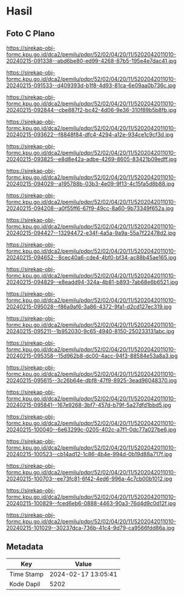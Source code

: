 # Hasil

## Foto C Plano

https://sirekap-obj-formc.kpu.go.id/dca2/pemilu/pdpr/52/02/04/20/11/5202042011010-20240215-091338--abd6be80-ed99-4268-87b5-195e4e7dac41.jpg

https://sirekap-obj-formc.kpu.go.id/dca2/pemilu/pdpr/52/02/04/20/11/5202042011010-20240215-091533--d409393d-b1f8-4d93-81ca-6e09aa0b736c.jpg

https://sirekap-obj-formc.kpu.go.id/dca2/pemilu/pdpr/52/02/04/20/11/5202042011010-20240215-092844--cbe887f2-bc42-4d06-9e36-310f89b5b8fb.jpg

https://sirekap-obj-formc.kpu.go.id/dca2/pemilu/pdpr/52/02/04/20/11/5202042011010-20240215-093622--f8848f84-dfc4-4294-a12e-934ce1c9cf3d.jpg

https://sirekap-obj-formc.kpu.go.id/dca2/pemilu/pdpr/52/02/04/20/11/5202042011010-20240215-093825--e8d8e42a-adbe-4269-8605-83421b09edff.jpg

https://sirekap-obj-formc.kpu.go.id/dca2/pemilu/pdpr/52/02/04/20/11/5202042011010-20240215-094029--a195788b-03b3-4e09-9f13-4c15fa5d8b88.jpg

https://sirekap-obj-formc.kpu.go.id/dca2/pemilu/pdpr/52/02/04/20/11/5202042011010-20240215-094208--a0f55ff6-67f9-49cc-8a60-9b73349f652a.jpg

https://sirekap-obj-formc.kpu.go.id/dca2/pemilu/pdpr/52/02/04/20/11/5202042011010-20240215-094427--13294472-e34f-4a5a-9a9a-55a7f22478d2.jpg

https://sirekap-obj-formc.kpu.go.id/dca2/pemilu/pdpr/52/02/04/20/11/5202042011010-20240215-094652--8cec40a6-cde4-4bf0-bf34-ac88b45ae165.jpg

https://sirekap-obj-formc.kpu.go.id/dca2/pemilu/pdpr/52/02/04/20/11/5202042011010-20240215-094829--e8eadd94-324a-4b81-b893-7ab68e6b6521.jpg

https://sirekap-obj-formc.kpu.go.id/dca2/pemilu/pdpr/52/02/04/20/11/5202042011010-20240215-095028--f86a9af6-3a86-4372-9fa1-d2cd127ec319.jpg

https://sirekap-obj-formc.kpu.go.id/dca2/pemilu/pdpr/52/02/04/20/11/5202042011010-20240215-095211--1b952030-9c65-4940-8150-250233131abc.jpg

https://sirekap-obj-formc.kpu.go.id/dca2/pemilu/pdpr/52/02/04/20/11/5202042011010-20240215-095358--15d962b8-dc00-4acc-94f3-88584e53a8a3.jpg

https://sirekap-obj-formc.kpu.go.id/dca2/pemilu/pdpr/52/02/04/20/11/5202042011010-20240215-095615--3c26b64e-dbf8-47f9-8925-3ead96048370.jpg

https://sirekap-obj-formc.kpu.go.id/dca2/pemilu/pdpr/52/02/04/20/11/5202042011010-20240215-095841--167e9268-3bf7-457d-b79f-5a27dfd1bbd5.jpg

https://sirekap-obj-formc.kpu.go.id/dca2/pemilu/pdpr/52/02/04/20/11/5202042011010-20240215-100040--6e63299c-0205-402c-a7f1-0dc77a027be6.jpg

https://sirekap-obj-formc.kpu.go.id/dca2/pemilu/pdpr/52/02/04/20/11/5202042011010-20240215-100523--cb14ad12-1c86-4b4e-994d-0b19d88a717f.jpg

https://sirekap-obj-formc.kpu.go.id/dca2/pemilu/pdpr/52/02/04/20/11/5202042011010-20240215-100703--ee73fc81-6f42-4ed6-996a-4c7cb00b1012.jpg

https://sirekap-obj-formc.kpu.go.id/dca2/pemilu/pdpr/52/02/04/20/11/5202042011010-20240215-100829--fced6eb6-0888-4463-90a3-76d4d9c0d12f.jpg

https://sirekap-obj-formc.kpu.go.id/dca2/pemilu/pdpr/52/02/04/20/11/5202042011010-20240215-101029--30237dca-736b-41c4-9d79-ca9566fdd86a.jpg


## Metadata

| Key        | Value               |
| ---------- | ------------------- |
| Time Stamp | 2024-02-17 13:05:41 |
| Kode Dapil | 5202                |



